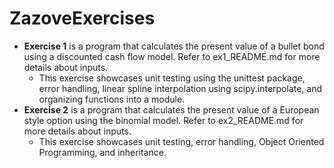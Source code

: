 # ZazoveExercises
* __Exercise 1__ is a program that calculates the present value of a bullet bond using a discounted cash flow model. Refer to ex1_README.md for more details about inputs. 
  * This exercise showcases unit testing using the unittest package, error handling, linear spline interpolation using scipy.interpolate, and organizing functions into a module.
* __Exercise 2__ is a program that calculates the present value of a European style option using the binomial model. Refer to ex2_README.md for more details about inputs. 
  * This exercise showcases unit testing, error handling, Object Oriented Programming, and inheritance.
